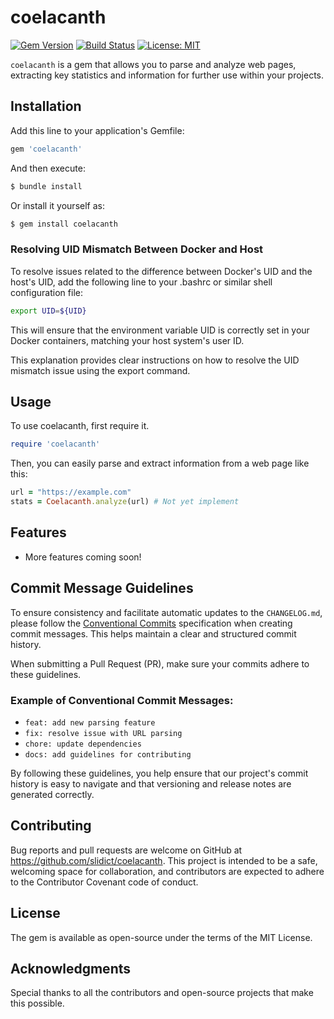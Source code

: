 # coelacanth

[![Gem Version](https://badge.fury.io/rb/coelacanth.svg)](https://badge.fury.io/rb/coelacanth)
[![Build Status](https://github.com/slidict/coelacanth/actions/workflows/main.yml/badge.svg)](https://github.com/slidict/coelacanth/actions)
[![License: MIT](https://img.shields.io/badge/License-MIT-blue.svg)](https://opensource.org/licenses/MIT)

`coelacanth` is a gem that allows you to parse and analyze web pages, extracting key statistics and information for further use within your projects.

## Installation

Add this line to your application's Gemfile:


```ruby
gem 'coelacanth'
```

And then execute:

```bash
$ bundle install
```

Or install it yourself as:

```bash
$ gem install coelacanth
```

### Resolving UID Mismatch Between Docker and Host

To resolve issues related to the difference between Docker's UID and the host's UID, add the following line to your .bashrc or similar shell configuration file:

```bash
export UID=${UID}
```

This will ensure that the environment variable UID is correctly set in your Docker containers, matching your host system's user ID.

This explanation provides clear instructions on how to resolve the UID mismatch issue using the export command.

## Usage
To use coelacanth, first require it.

```ruby
require 'coelacanth'
```

Then, you can easily parse and extract information from a web page like this:

```ruby
url = "https://example.com"
stats = Coelacanth.analyze(url) # Not yet implement
```

## Features
- More features coming soon!

## Commit Message Guidelines

To ensure consistency and facilitate automatic updates to the `CHANGELOG.md`, please follow the [Conventional Commits](https://www.conventionalcommits.org/) specification when creating commit messages. This helps maintain a clear and structured commit history.

When submitting a Pull Request (PR), make sure your commits adhere to these guidelines.

### Example of Conventional Commit Messages:

- `feat: add new parsing feature`
- `fix: resolve issue with URL parsing`
- `chore: update dependencies`
- `docs: add guidelines for contributing`

By following these guidelines, you help ensure that our project's commit history is easy to navigate and that versioning and release notes are generated correctly.

## Contributing
Bug reports and pull requests are welcome on GitHub at https://github.com/slidict/coelacanth. This project is intended to be a safe, welcoming space for collaboration, and contributors are expected to adhere to the Contributor Covenant code of conduct.

## License
The gem is available as open-source under the terms of the MIT License.

## Acknowledgments
Special thanks to all the contributors and open-source projects that make this possible.
